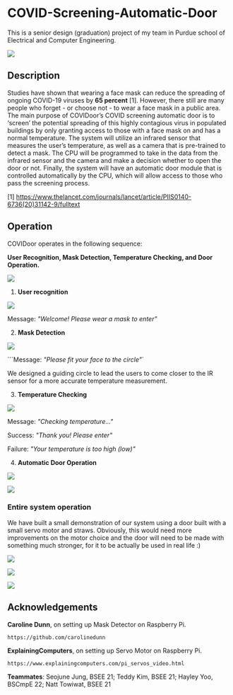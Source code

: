 # COVID-Screening-Automatic-Door

This is a senior design (graduation) project of my team in Purdue school of Electrical and Computer Engineering. 

![](https://github.com/seanhwang10/COVID-Screening-Automatic-Door/blob/main/images/overall_diagram.jpg)



## Description 

Studies have shown that wearing a face mask can reduce the spreading of ongoing COVID-19 viruses by **65 percent** [1]. However, there still are many people who forget - or choose not - to wear a face mask in a public area. The main purpose of COVIDoor’s COVID screening automatic door is to ‘screen’ the potential spreading of this highly contagious virus in populated buildings by only granting access to those with a face mask on and has a normal temperature. The system will utilize an infrared sensor that measures the user’s temperature, as well as a camera that is pre-trained to detect a mask. The CPU will be programmed to take in the data from the infrared sensor and the camera and make a decision whether to open the door or not. Finally, the system will have an automatic door module that is controlled automatically by the CPU, which will allow access to those who pass the screening process.  

[1] https://www.thelancet.com/journals/lancet/article/PIIS0140-6736(20)31142-9/fulltext



## Operation 

COVIDoor operates in the following sequence: 

**User Recognition, Mask Detection, Temperature Checking, and Door Operation.** 

![](https://github.com/seanhwang10/COVID-Screening-Automatic-Door/blob/main/images/operation_sequence.JPG)

1. **User recognition** 

![](https://github.com/seanhwang10/COVID-Screening-Automatic-Door/blob/main/images/initial_face_recognition.gif)

Message: *"Welcome! Please wear a mask to enter"*

2. **Mask Detection** 

![](https://github.com/seanhwang10/COVID-Screening-Automatic-Door/blob/main/images/mask_detect.gif)

```Message: *"Please fit your face to the circle"*`

We designed a guiding circle to lead the users to come closer to the IR sensor for a more accurate temperature measurement. 

3. **Temperature Checking** 

![](https://github.com/seanhwang10/COVID-Screening-Automatic-Door/blob/main/images/temperature.gif)

Message: *"Checking temperature..."*

Success: *"Thank you! Please enter"*

Failure: *"Your temperature is too high (low)"*

4. **Automatic Door Operation** 

![](https://github.com/seanhwang10/COVID-Screening-Automatic-Door/blob/main/images/dooropen.gif)

![](https://github.com/seanhwang10/COVID-Screening-Automatic-Door/blob/main/images/dooropen2.gif)



### Entire system operation 

We have built a small demonstration of our system using a door built with a small servo motor and straws. Obviously, this would need more improvements on the motor choice and the door will need to be made with something much stronger, for it to be actually be used in real life :) 

![](https://github.com/seanhwang10/COVID-Screening-Automatic-Door/blob/main/images/demo_setup.JPG)

![](https://github.com/seanhwang10/COVID-Screening-Automatic-Door/blob/main/images/full2.gif)

![](https://github.com/seanhwang10/COVID-Screening-Automatic-Door/blob/main/images/full1.gif)



## Acknowledgements 

**Caroline Dunn**, on setting up Mask Detector on Raspberry Pi. 

```
https://github.com/carolinedunn 
```

**ExplainingComputers**, on setting up Servo Motor on Raspberry Pi. 

```
https://www.explainingcomputers.com/pi_servos_video.html
```

**Teammates**: Seojune Jung, BSEE 21; Teddy Kim, BSEE 21; Hayley Yoo, BSCmpE 22; Natt Towiwat, BSEE 21